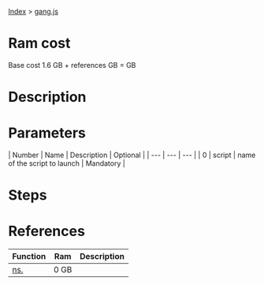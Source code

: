 [Index](./index.md) > [gang.js](./gang.md)

# Ram cost
Base cost 1.6 GB + references  GB =  GB

# Description


# Parameters
|  Number | Name | Description | Optional |
|  --- | --- | --- |
| 0 | script | name of the script to launch | Mandatory |


# Steps


# References
| Function | Ram | Description |
|  --- | --- | --- |
| [ns.]() | 0 GB |  |
